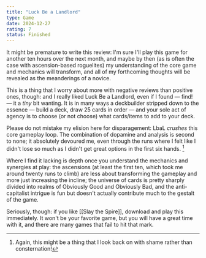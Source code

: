 ```yaml
---
title: "Luck Be a Landlord"
type: Game
date: 2024-12-27
rating: 7
status: Finished
---
```


It might be premature to write this review: I'm sure I'll play this game for another ten hours over the next month, and maybe by then (as is often the case with ascension-based roguelites) my understanding of the core game and mechanics will transform, and all of my forthcoming thoughts will be revealed as the meanderings of a novice.

This is a thing that I worry about more with negative reviews than positive ones, though: and I really liked Luck Be a Landlord, even if I found — find! — it a _tiny_ bit wanting. It is in many ways a deckbuilder stripped down to the essence — build a deck, draw 25 cards in order — and your sole act of agency is to choose (or not choose) what cards/items to add to your deck.

Please do not mistake my elision here for disparagement: LbaL _crushes_ this core gameplay loop. The combination of dopamine and analysis is second to none; it absolutely devoured me, even through the runs where I felt like I didn't lose so much as I didn't get great options in the first six hands. [^1]

Where I find it lacking is depth once you understand the mechanics and synergies at play: the ascensions (at least the first ten, which took me around twenty runs to climb) are less about transforming the gameplay and more just increasing the incline; the universe of cards is pretty sharply divided into realms of Obviously Good and Obviously Bad, and the anti-capitalist intrigue is fun but doesn't actually contribute much to the gestalt of the game.

Seriously, though: if you like [[Slay the Spire]], download and play this immediately. It won't be your favorite game, but you will have a great time with it, and there are many games that fail to hit that mark.

[^1]: Again, this might be a thing that I look back on with shame rather than consternation!
